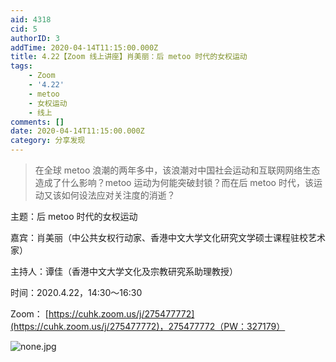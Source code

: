 ```yaml
---
aid: 4318
cid: 5
authorID: 3
addTime: 2020-04-14T11:15:00.000Z
title: 4.22【Zoom 线上讲座】肖美丽：后 metoo 时代的女权运动
tags:
    - Zoom
    - '4.22'
    - metoo
    - 女权运动
    - 线上
comments: []
date: 2020-04-14T11:15:00.000Z
category: 分享发现
---
```


> 在全球 metoo 浪潮的两年多中，该浪潮对中国社会运动和互联网网络生态造成了什么影响？metoo 运动为何能突破封锁？而在后 metoo 时代，该运动又该如何设法应对关注度的消逝？

主题：后 metoo 时代的女权运动

嘉宾：肖美丽（中公共女权行动家、香港中文大学文化研究文学硕士课程驻校艺术家）

主持人：谭佳（香港中文大学文化及宗教研究系助理教授）

时间：2020.4.22，14:30～16:30

Zoom： [https://cuhk.zoom.us/j/275477772](https://cuhk.zoom.us/j/275477772)，275477772（PW：327179）

![none.jpg](https://i.loli.net/2020/04/14/WRIjHV4S7iKuDYJ.jpg)
